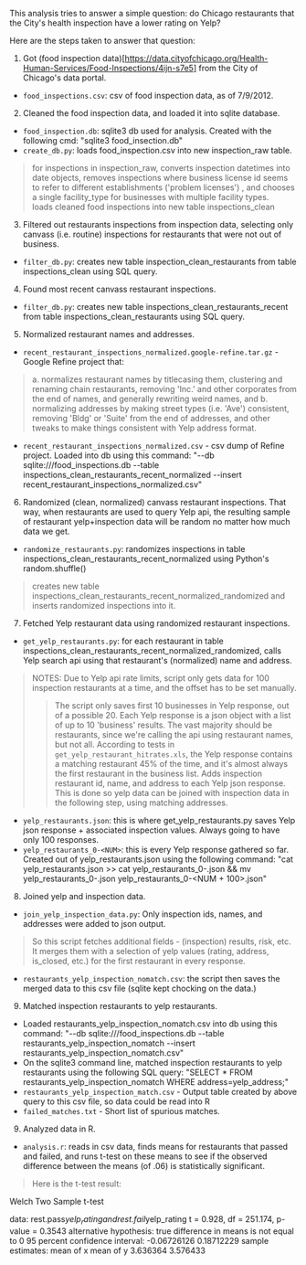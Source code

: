 This analysis tries to answer a simple question: do Chicago restaurants that the City's health inspection 
have a lower rating on Yelp? 

Here are the steps taken to answer that question:

1. Got (food inspection data)[https://data.cityofchicago.org/Health-Human-Services/Food-Inspections/4ijn-s7e5] 
from the City of Chicago's data portal.
- `food_inspections.csv`: csv of food inspection data, as of 7/9/2012.

2. Cleaned the food inspection data, and loaded it into sqlite database.
- `food_inspection.db`: sqlite3 db used for analysis. Created with the following cmd: "sqlite3 food_insection.db"
- `create_db.py`: loads food_inspection.csv into new inspection_raw table. 
> for inspections in inspection_raw, converts inspection datetimes into date objects, removes inspections where business license id seems to refer to different establishments ('problem licenses') , and chooses a single facility_type for businesses with multiple facility types.  
> loads cleaned food inspections into new table inspections_clean

3. Filtered out restaurants inspections from inspection data, selecting only canvass (i.e. routine) inspections for restaurants that were not out of business.
- `filter_db.py`: creates new table inspection_clean_restaurants from table inspections_clean using SQL query.

4. Found most recent canvass restaurant inspections.
- `filter_db.py`: creates new table inspections_clean_restaurants_recent from table inspections_clean_restaurants using SQL query.

5. Normalized restaurant names and addresses.
- `recent_restaurant_inspections_normalized.google-refine.tar.gz` - Google Refine project that: 
> a. normalizes restaurant names by titlecasing them, clustering and renaming chain restaurants, removing 'Inc.' and other corporates from the end of names, and generally rewriting weird names, and 
> b. normalizing addresses by making street types (i.e. 'Ave') consistent, removing 'Bldg' or 'Suite' from the end of addresses, and other tweaks to make things consistent with Yelp address format.
- `recent_restaurant_inspections_normalized.csv` - csv dump of Refine project. Loaded into db using this command: "--db sqlite:///food_inspections.db --table inspections_clean_restaurants_recent_normalized --insert recent_restaurant_inspections_normalized.csv"

6. Randomized (clean, normalized) canvass restaurant inspections. That way, when restaurants are used to query Yelp api, the resulting sample of restaurant yelp+inspection data will be random no matter how much data we get.
- `randomize_restaurants.py`: randomizes inspections in table inspections_clean_restaurants_recent_normalized using Python's random.shuffle()
> creates new table inspections_clean_restaurants_recent_normalized_randomized and inserts randomized inspections into it.

7. Fetched Yelp restaurant data using randomized restaurant inspections.
- `get_yelp_restaurants.py`: for each restaurant in table inspections_clean_restaurants_recent_normalized_randomized, calls Yelp search api using that restaurant's (normalized) name and address. 
> NOTES: Due to Yelp api rate limits, script only gets data for 100 inspection restaurants at a time, and the offset has to be set manually. 
>> The script only saves first 10 businesses in Yelp response, out of a possible 20.
>> Each Yelp response is a json object with a list of up to 10 'business' results. The vast majority should be restaurants, since we're calling the api using restaurant names, but not all. 
>> According to tests in `get_yelp_restaurant_hitrates.xls`, the Yelp response contains a matching restaurant 45% of the time, and it's almost always the first restaurant in the business list.
> Adds inspection restaurant id, name, and address to each Yelp json response. This is done so yelp data can be joined with inspection data in the following step, using matching addresses.
- `yelp_restaurants.json`: this is where get_yelp_restaurants.py saves Yelp json response + associated inspection values. Always going to have only 100 responses.
- `yelp_restaurants_0-<NUM>`: this is every Yelp response gathered so far. Created out of yelp_restaurants.json using the following command: "cat yelp_restaurants.json >> cat yelp_restaurants_0-<NUM>.json && mv yelp_restaurants_0-<NUM>.json yelp_restaurants_0-<NUM + 100>.json"

8. Joined yelp and inspection data.
- `join_yelp_inspection_data.py`: Only inspection ids, names, and addresses were added to json output. 
> So this script fetches additional fields - (inspection) results, risk, etc. 
> It merges them with a selection of yelp values (rating, address, is_closed, etc.) for the first restaurant in every response. 
- `restaurants_yelp_inspection_nomatch.csv`: the script then saves the merged data to this csv file (sqlite kept chocking on the data.) 

9. Matched inspection restaurants to yelp restaurants.
- Loaded restaurants_yelp_inspection_nomatch.csv into db using this command: "--db sqlite:///food_inspections.db --table restaurants_yelp_inspection_nomatch  --insert restaurants_yelp_inspection_nomatch.csv"
- On the sqlite3 command line, matched inspection restaurants to yelp restaurants using the following SQL query: "SELECT * FROM restaurants_yelp_inspection_nomatch WHERE address=yelp_address;"
- `restaurants_yelp_inspection_match.csv` - Output table created by above query to this csv file, so data could be read into R
- `failed_matches.txt` - Short list of spurious matches.

9. Analyzed data in R.
- `analysis.r`: reads in csv data, finds means for restaurants that passed and failed, and runs t-test on these means to see if the observed difference between the means (of .06) is statistically significant.
> Here is the t-test result:

  Welch Two Sample t-test

  data:  rest.pass$yelp_rating and rest.fail$yelp_rating 
  t = 0.928, df = 251.174, p-value = 0.3543
  alternative hypothesis: true difference in means is not equal to 0 
  95 percent confidence interval:
   -0.06726126  0.18712229 
  sample estimates:
  mean of x mean of y 
   3.636364  3.576433
